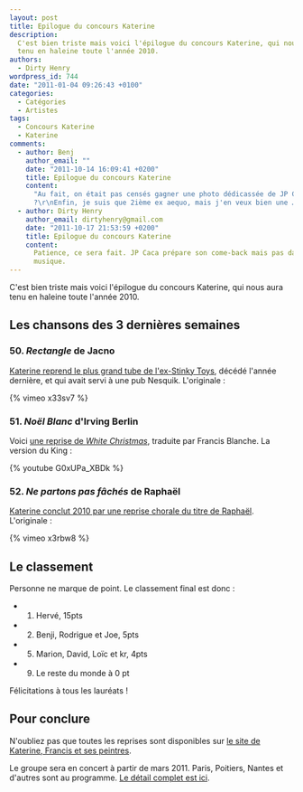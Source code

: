 ```yaml
---
layout: post
title: Epilogue du concours Katerine
description:
  C'est bien triste mais voici l'épilogue du concours Katerine, qui nous aura
  tenu en haleine toute l'année 2010.
authors:
  - Dirty Henry
wordpress_id: 744
date: "2011-01-04 09:26:43 +0100"
categories:
  - Catégories
  - Artistes
tags:
  - Concours Katerine
  - Katerine
comments:
  - author: Benj
    author_email: ""
    date: "2011-10-14 16:09:41 +0200"
    title: Epilogue du concours Katerine
    content:
      "Au fait, on était pas censés gagner une photo dédicassée de JP Caca
      ?\r\nEnfin, je suis que 2ième ex aequo, mais j'en veux bien une …"
  - author: Dirty Henry
    author_email: dirtyhenry@gmail.com
    date: "2011-10-17 21:53:59 +0200"
    title: Epilogue du concours Katerine
    content:
      Patience, ce sera fait. JP Caca prépare son come-back mais pas dans la
      musique.
---
```


C'est bien triste mais voici l'épilogue du concours Katerine, qui nous aura tenu
en haleine toute l'année 2010.

## Les chansons des 3 dernières semaines

### 50. _Rectangle_ de Jacno

[Katerine reprend le plus grand tube de l'ex-Stinky Toys](http://www.katerinefrancisetsespeintres.com/rectangle.html),
décédé l'année dernière, et qui avait servi à une pub Nesquik. L'originale :

{% vimeo x33sv7 %}

### 51. _Noël Blanc_ d'Irving Berlin

Voici
[une reprise de _White Christmas_](http://www.katerinefrancisetsespeintres.com/neige.html),
traduite par Francis Blanche. La version du King :

{% youtube G0xUPa_XBDk %}

### 52. _Ne partons pas fâchés_ de Raphaël

[Katerine conclut 2010 par une reprise chorale du titre de Raphaël](http://www.katerinefrancisetsespeintres.com/fin.html).
L'originale :

{% vimeo x3rbw8 %}

## Le classement

Personne ne marque de point. Le classement final est donc :

- 1. Hervé, 15pts
- 2. Benji, Rodrigue et Joe, 5pts
- 5. Marion, David, Loïc et kr, 4pts
- 9. Le reste du monde à 0 pt

Félicitations à tous les lauréats !

## Pour conclure

N'oubliez pas que toutes les reprises sont disponibles sur
[le site de Katerine, Francis et ses peintres](http://www.katerinefrancisetsespeintres.com/).

Le groupe sera en concert à partir de mars 2011. Paris, Poitiers, Nantes et
d'autres sont au programme.
[Le détail complet est ici](http://www.katerinefrancisetsespeintres.com/concerts.html).
